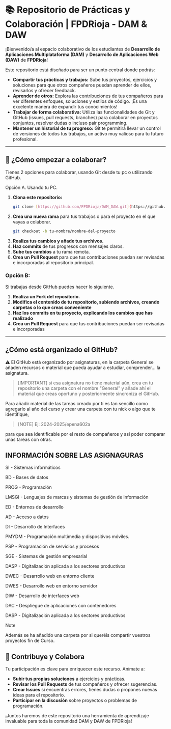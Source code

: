 # 📚 Repositorio de Prácticas y Colaboración | FPDRioja - DAM & DAW

¡Bienvenido/a al espacio colaborativo de los estudiantes de **Desarrollo de Aplicaciones Multiplataforma (DAM)** y **Desarrollo de Aplicaciones Web (DAW)** de **FPDRioja**!

Este repositorio está diseñado para ser un punto central donde podrás:

* **Compartir tus prácticas y trabajos:** Sube tus proyectos, ejercicios y soluciones para que otros compañeros puedan aprender de ellos, revisarlos y ofrecer feedback.
* **Aprender de otros:** Explora las contribuciones de tus compañeros para ver diferentes enfoques, soluciones y estilos de código. ¡Es una excelente manera de expandir tus conocimientos!
* **Trabajar de forma colaborativa:** Utiliza las funcionalidades de Git y GitHub (issues, pull requests, branches) para colaborar en proyectos conjuntos, resolver dudas o incluso pair programming.
* **Mantener un historial de tu progreso:** Git te permitirá llevar un control de versiones de todos tus trabajos, un activo muy valioso para tu futuro profesional.

---

## 🚀 ¿Cómo empezar a colaborar?

Tienes 2 opciones para colaborar, usando Git desde tu pc o utilizando GitHub.

Opción A. Usando tu PC.
1.  **Clona este repositorio:**
    ```bash
    git clone [https://github.com/FPDRioja/DAM_DAW.git](https://github.com/FPDRioja/DAM_DAW.git)
    ```
2.  **Crea una nueva rama** para tus trabajos o para el proyecto en el que vayas a colaborar.
    ```bash
    git checkout -b tu-nombre/nombre-del-proyecto
    ```
3.  **Realiza tus cambios y añade tus archivos.**
4.  **Haz commits** de tus progresos con mensajes claros.
5.  **Sube tus cambios** a tu rama remota.
6.  **Crea un Pull Request** para que tus contribuciones puedan ser revisadas e incorporadas al repositorio principal.

### Opción B:

Si trabajas desde GitHub puedes hacer lo siguiente.
1. **Realiza un Fork del repositorio.**
2. **Modifica el contenido de tu repositorio, subiendo archivos, creando carpetas o lo que creas conveniente**
3. **Haz los commits en tu proyecto, explicando los cambios que has realizado**
4. **Crea un Pull Request** para que tus contribuciones puedan ser revisadas e incorporadas

---

## ¿Cómo está organizado el GitHub?

⚠️ El GitHub está organizado por asignaturas, en la carpeta General se añaden recursos o material que pueda ayudar a estudiar, comprender... la asignatura.

>[IMPORTANT]
>si esa asignatura no tiene material aún, crea en tu repositorio una carpeta con el nombre "General" y añade ahí el material que creas oportuno y posteriormente sincroniza el GitHub.

Para añadir material de las tareas creado por tí es tan sencillo como agregarlo al año del curso y crear una carpeta con tu nick o algo que te identifique, 
>[NOTE]
>Ej: 2024-2025/epena602a

para que sea identificable por el resto de compañeros y asi poder comparar unas tareas con otras.





## INFORMACIÓN SOBRE LAS ASIGNAGURAS 

SI - Sistemas informáticos

BD - Bases de datos

PROG - Programación

LMSGI - Lenguajes de marcas y sistemas de gestión de información

ED - Entornos de desarrollo

AD - Acceso a datos

DI - Desarrollo de Interfaces

PMYDM - Programación multimedia y dispositivos móviles.

PSP - Programación de servicios y procesos

SGE - Sistemas de gestión empresarial

DASP - Digitalización aplicada a los sectores productivos

DWEC - Desarrollo web en entorno cliente

DWES - Desarrollo web en entorno servidor

DIW - Desarrollo de interfaces web

DAC - Despliegue de aplicaciones con contenedores

DASP - Digitalización aplicada a los sectores productivos

> [!NOTE]
> Además se ha añadido una carpeta por si queréis compartir vuestros proyectos fin de Curso.



## 🤝 Contribuye y Colabora

Tu participación es clave para enriquecer este recurso. Anímate a:

* **Subir tus propias soluciones** a ejercicios y prácticas.
* **Revisar los Pull Requests** de tus compañeros y ofrecer sugerencias.
* **Crear Issues** si encuentras errores, tienes dudas o propones nuevas ideas para el repositorio.
* **Participar en la discusión** sobre proyectos o problemas de programación.

¡Juntos haremos de este repositorio una herramienta de aprendizaje invaluable para toda la comunidad DAM y DAW de FPDRioja!
